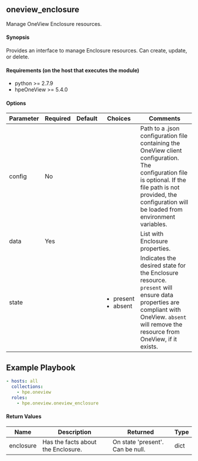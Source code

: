 ## oneview_enclosure
Manage OneView Enclosure resources.

#### Synopsis
Provides an interface to manage Enclosure resources. Can create, update, or delete.

#### Requirements (on the host that executes the module)
  * python >= 2.7.9
  * hpeOneView >= 5.4.0

#### Options

| Parameter     | Required    | Default  | Choices    | Comments |
| ------------- |-------------| ---------|----------- |--------- |
| config  |   No  |  | |  Path to a .json configuration file containing the OneView client configuration. The configuration file is optional. If the file path is not provided, the configuration will be loaded from environment variables.  |
| data  |   Yes  |  | |  List with Enclosure properties.  |
| state  |   |  | <ul> <li>present</li>  <li>absent</li> </ul> |  Indicates the desired state for the Enclosure resource. `present` will ensure data properties are compliant with OneView. `absent` will remove the resource from OneView, if it exists.  |

## Example Playbook

```yaml
- hosts: all
  collections:
    - hpe.oneview
  roles:
    - hpe.oneview.oneview_enclosure
```

#### Return Values

| Name          | Description  | Returned | Type       |
| ------------- |-------------| ---------|----------- |
| enclosure   | Has the facts about the Enclosure. |  On state 'present'. Can be null. |  dict |

